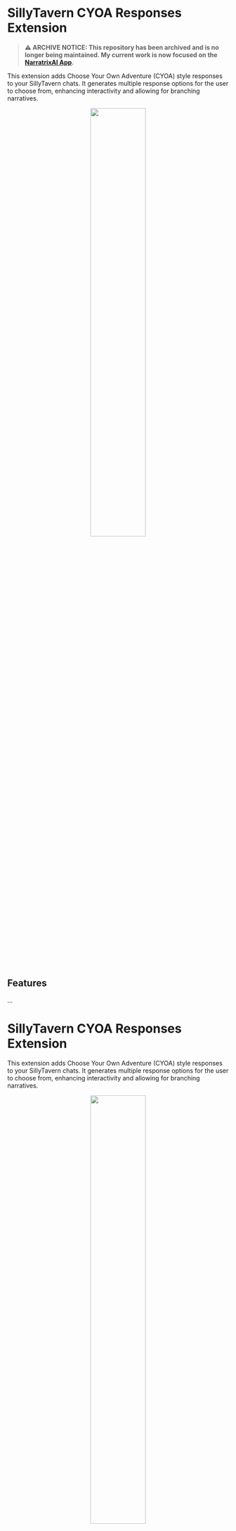 # SillyTavern CYOA Responses Extension

> **⚠️ ARCHIVE NOTICE: This repository has been archived and is no longer being maintained. My current work is now focused on the [NarratrixAI App](https://narratrixai.com).**

This extension adds Choose Your Own Adventure (CYOA) style responses to your SillyTavern chats. It generates multiple response options for the user to choose from, enhancing interactivity and allowing for branching narratives.

<p align="center">
  <img src="assets/response.png" width="50%">
</p>

## Features
...


# SillyTavern CYOA Responses Extension
This extension adds Choose Your Own Adventure (CYOA) style responses to your SillyTavern chats. It generates multiple response options for the user to choose from, enhancing interactivity and allowing for branching narratives.

<p align="center">
  <img src="assets/response.png" width="50%">
</p>

## Features
- Generates multiple response options for user selection
- Customizable number of response options
- Impersonation of selected responses
- Slash command integration for quick access
- Customizable prompts for option generation and impersonation

## Installation
Use SillyTavern's built-in extension installer with this URL:

## Usage
1. Open the extension settings in SillyTavern.
2. Configure the LLM prompts for option generation and impersonation.
3. Set the desired number of response options.
4. Use the `/cyoa` slash command in chat to generate CYOA options.

### CYOA Buttons
After generating CYOA options, you'll see a set of buttons for each suggestion:
- **Suggestion Button**: Clicking on the main suggestion button will automatically impersonate the selected option. This means the AI will act as if the user had chosen that particular story beat.
- **Edit Button**: Next to each suggestion is an edit button (pencil icon). Clicking this will copy the suggestion text to the input area, allowing you to modify it before sending or use it as inspiration for your own response.

### Settings
<p align="center">
    <img src="assets/settings.png" width="50%">
</p>

- **LLM Prompt for Options**: Customize the prompt used to generate CYOA response options. You can use `{{suggestionNumber}}` as a placeholder for the number of responses.
- You must ensure the LLM response contains each suggestion between `<suggestion></suggestion>` tags. The plugin also support `< suggestion >` and `Suggestion N: text...` as valid tags.
- **LLM Prompt for Impersonation**: Set the prompt used when impersonating the selected response. Use `{{suggestionText}}` as a placeholder for the chosen option's text.
- **Apply World Info / Author's Note**: Toggle to include World Info and Author's Note in the CYOA generation process.
- **Number of Responses**: Adjust the slider to set how many CYOA options are generated (1-10).

### LLM Prompt Examples:
```
Stop the roleplay now and provide a response with {{suggestionNumber}} brief distinct single-sentence suggestions for the next story beat on {{user}} perspective. Ensure each suggestion aligns with its corresponding description:
1. Eases tension and improves the protagonist's situation
2. Creates or increases tension and worsens the protagonist's situation
3. Leads directly but believably to a wild twist or super weird event
4. Slowly moves the story forward without ending the current scene
5. Pushes the story forward, potentially ending the current scene if feasible'

Each suggestion surrounded by `<suggestion>` tags. E.g:
<suggestion>suggestion_1</suggestion>
<suggestion>suggestion_2</suggestion>
... 

Do not include any other content in your response.
```

### Impersonate Prompt Example:
```
[Event Direction for the next story beat on {{user}} perspective: {{suggestionText}}]
[Based on the expected events, write the user response]
```

## Slash Command
The extension exposes the `/cyoa` slash command, which can be added to SillyTavern's QuickSettings for easy access. This command triggers the generation of CYOA response options.

## Prerequisites
- SillyTavern version 1.12.4 or higher

## Support and Contributions
For support or questions, use the github issues or join the SillyTavern discord server.

Contributions to improve this extension are welcome. Please submit pull requests or issues on the GitHub repository.

## Credits
This extension was inspired by the work of LenAnderson. Original idea: https://gist.github.com/LenAnderson/7686604c9da30dee21b76a633a0027f4

## License
No License, feel free to use this extension for whatever you want.
